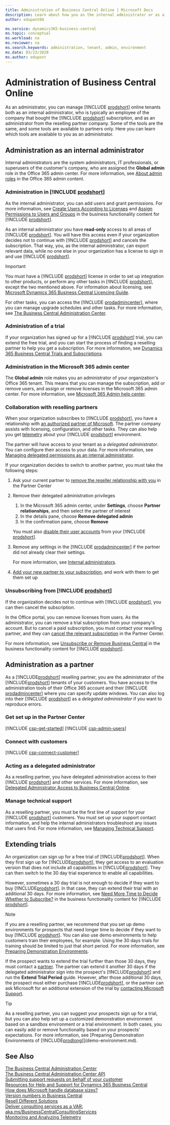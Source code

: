 ```yaml
---
title: Administration of Business Central Online | Microsoft Docs
description: Learn about how you as the internal administrator or as a reselling partner can manage online tenants of Dynamics 365 Business Central.  
author: edupont04

ms.service: dynamics365-business-central
ms.topic: conceptual
ms.workload: na
ms.reviewer: na
ms.search.keywords: administration, tenant, admin, environment
ms.date: 03/23/2020
ms.author: edupont
---
```


# Administration of Business Central Online

As an administrator, you can manage [!INCLUDE [prodshort](../developer/includes/prodshort.md)] online tenants both as an internal administrator, who is typically an employee of the company that bought the [!INCLUDE [prodshort](../developer/includes/prodshort.md)] subscription, and as an administrator from the reselling partner company. Some of the tools are the same, and some tools are available to partners only. Here you can learn which tools are available to you as an administrator.  

## Administration as an internal administrator

Internal administrators are the system administrators, IT professionals, or superusers of the customer's company, who are assigned the **Global admin** role in the Office 365 admin center. For more information, see [About admin roles](/office365/admin/add-users/about-admin-roles) in the Office 365 admin content.  

### Administration in [!INCLUDE [prodshort](../developer/includes/prodshort.md)]

As the internal administrator, you can add users and grant permissions. For more information, see [Create Users According to Licenses](/dynamics365/business-central/ui-how-users-permissions) and [Assign Permissions to Users and Groups](/dynamics365/business-central/ui-define-granular-permissions) in the business functionality content for [!INCLUDE [prodshort](../developer/includes/prodshort.md)].

As an internal administrator you have **read-only** access to all areas of [!INCLUDE [prodshort](../developer/includes/prodshort.md)]. You will have this access even if your organization decides not to continue with [!INCLUDE [prodshort](../developer/includes/prodshort.md)] and cancels the subscription. That way, you, as the internal administrator, can export relevant data, while no one else in your organization has a license to sign in and use [!INCLUDE [prodshort](../developer/includes/prodshort.md)].

> [!IMPORTANT]
> You must have a [!INCLUDE [prodshort](../developer/includes/prodshort.md)] license in order to set up integration to other products, or perform any other tasks in [!INCLUDE [prodshort](../developer/includes/prodshort.md)], except the two mentioned above. For information about licensing, see [Microsoft Dynamics 365 Business Central Licencing Guide](https://aka.ms/BusinessCentralLicensing).

For other tasks, you can access the [!INCLUDE [prodadmincenter](../developer/includes/prodadmincenter.md)], where you can manage upgrade schedules and other tasks. For more information, see [The Business Central Administration Center](tenant-admin-center.md).  

### Administration of a trial

If your organization has signed up for a [!INCLUDE [prodshort](../developer/includes/prodshort.md)] trial, you can extend the free trial, and you can start the process of finding a reselling partner to help you get a subscription. For more information, see [Dynamics 365 Business Central Trials and Subscriptions](/dynamics365/business-central/across-preview).  

### Administration in the Microsoft 365 admin center

The **Global admin** role makes you an administrator of your organization's Office 365 tenant. This means that you can manage the subscription, add or remove users, and assign or remove licenses in the Microsoft 365 admin center. For more information, see [Microsoft 365 Admin help center](/office365/admin/admin-home).  

### Collaboration with reselling partners

When your organization subscribes to [!INCLUDE [prodshort](../developer/includes/prodshort.md)], you have a relationship with [an authorized partner of Microsoft](/microsoft-365/admin/misc/add-partner). The partner company assists with licensing, configuration, and other tasks. They can also help you get [telemetry](telemetry-overview.md) about your [!INCLUDE [prodshort](../developer/includes/prodshort.md)] environment.  

The partner will have access to your tenant as a *delegated administrator*. You can configure their access to your data. For more information, see [Managing delegated permissions as an internal administrator](delegated-admin.md#managing-delegated-permissions-as-an-internal-administrator).

If your organization decides to switch to another partner, you must take the following steps:

1. Ask your current partner to [remove the reseller relationship with you](/microsoft-365/admin/misc/add-partner#remove-a-reseller-relationship) in the Partner Center
2. Remove their delegated administration privileges

    1. In the Microsoft 365 admin center, under **Settings**, choose **Partner relationships**, and then select the partner of interest
    2. In the details pane, choose **Remove delegated admin**
    3. In the confirmation pane, choose **Remove**

    You must also [disable their user accounts](/dynamics365/business-central/ui-how-users-permissions#to-remove-a-users-access-to-the-system) from your [!INCLUDE [prodshort](../developer/includes/prodshort.md)].
3. Remove any settings in the [!INCLUDE [prodadmincenter](../developer/includes/prodadmincenter.md)] if the partner did not already clear their settings.  

    For more information, see [Internal administrators](tenant-admin-center.md#internal-administrators).

4. [Add your new partner to your subscription](/microsoft-365/admin/misc/add-partner#add-a-partner-to-an-existing-subscription), and work with them to get them set up  

### Unsubscribing from [!INCLUDE [prodshort](../developer/includes/prodshort.md)]

If the organization decides not to continue with [!INCLUDE [prodshort](../developer/includes/prodshort.md)], you can then cancel the subscription.  

In the Office portal, you can remove licenses from users. As the administrator, you can remove a trial subscription from your company's account. But to cancel a paid subscription, you must contact your reselling partner, and they can [cancel the relevant subscription](/partner-center/create-a-new-subscription?toc=/dynamics365/business-central/dev-itpro/administration&bc=../breadcrumb/toc.yml) in the Partner Center.  

For more information, see [Unsubscribe or Remove Business Central](/dynamics365/business-central/admin-cancel) in the business functionality content for [!INCLUDE [prodshort](../developer/includes/prodshort.md)].  

## Administration as a partner

As a [!INCLUDE[prodshort](../developer/includes/prodshort.md)] reselling partner, you are the administrator of the [!INCLUDE[prodshort](../developer/includes/prodshort.md)] tenants of your customers. You have access to the administration tools of their Office 365 account and their [!INCLUDE [prodadmincenter](../developer/includes/prodadmincenter.md)] where you can specify update windows. You can also log into their [!INCLUDE [prodshort](../developer/includes/prodshort.md)] as a *delegated administrator* if you want to reproduce errors.  

### Get set up in the Partner Center

[!INCLUDE [csp-get-started](../developer/includes/csp-get-started.md)]
[!INCLUDE [csp-admin-users](../developer/includes/csp-admin-users.md)]

### Connect with customers

[!INCLUDE [csp-connect-customer](../developer/includes/csp-connect-customer.md)]

### Acting as a delegated administrator

As a reselling partner, you have delegated administration access to their [!INCLUDE [prodshort](../developer/includes/prodshort.md)] and other services. For more information, see [Delegated Administrator Access to Business Central Online](delegated-admin.md).  

### Manage technical support

As a reselling partner, you must be the first line of support for your [!INCLUDE [prodshort](../developer/includes/prodshort.md)] customers. You must set up your support contact information, and help the internal administrators troubleshoot any issues that users find. For more information, see [Managing Technical Support](manage-technical-support.md).  

## Extending trials

An organization can sign up for a free trial of [!INCLUDE[prodshort](../developer/includes/prodshort.md)]. When they first sign up for [!INCLUDE[prodshort](../developer/includes/prodshort.md)], they get access to an evaluation version that does not include all capabilities in [!INCLUDE[prodshort](../developer/includes/prodshort.md)]. They can then switch to the 30 day trial experience to enable all capabilities.  

However, sometimes a 30 day trial is not enough to decide if they want to buy [!INCLUDE[prodshort](../developer/includes/prodshort.md)]. In that case, they can extend their trial with an additional 30 days. For more information, see [Need More Time to Decide Whether to Subscribe?](/dynamics365/business-central/admin-extend-trial) in the business functionality content for [!INCLUDE [prodshort](../developer/includes/prodshort.md)].  

> [!NOTE]
> If you are a reselling partner, we recommend that you set up demo environments for prospects that need longer time to decide if they want to buy [!INCLUDE [prodshort](../developer/includes/prodshort.md)]. You can also use demo environments to help customers train their employees, for example. Using the 30 days trials for training should be limited to just that short period. For more information, see [Preparing Demonstration Environments](demo-environment.md).

If the prospect wants to extend the trial further than those 30 days, they must contact a [partner](/dynamics365/business-central/across-faq#findpartner). The partner can extend it another 30 days if the delegated administrator sign into the prospect's [!INCLUDE[prodshort](../developer/includes/prodshort.md)] and run the **Extend Trial Period** guide. However, after those additional 30 days, the prospect must either purchase [!INCLUDE[prodshort](../developer/includes/prodshort.md)], or the partner can ask Microsoft for an additional extension of the trial by [contacting Microsoft Support](manage-technical-support.md#escalating-support-issues-to-microsoft).  

> [!TIP]
> As a reselling partner, you can suggest your prospects sign up for a trial, but you can also help set up a customized demonstration environment based on a sandbox environment or a trial environment. In both cases, you can easily add or remove functionality based on your prospects' expectations. For more information, see [Preparing Demonstration Environments of [!INCLUDE[prodlong](../developer/includes/prodlong.md)]](demo-environment.md).  

## See Also

[The Business Central Administration Center](tenant-admin-center.md)  
[The Business Central Administration Center API](administration-center-api.md)  
[Submitting support requests on behalf of your customer](manage-technical-support.md#submitsupportrequest)  
[Resources for Help and Support for Dynamics 365 Business Central](../help-and-support.md)  
[How does Microsoft handle database sizes?](../faq.md#how-does-microsoft-handle-database-sizes)  
[Version numbers in Business Central](version-numbers.md)  
[Resell Different Solutions](../developer/readiness/readiness-reseller.md)  
[Deliver consulting services as a VAR: aka.ms/BusinessCentralConsultingServices](https://aka.ms/BusinessCentralConsultingServices)  
[Monitoring and Analyzing Telemetry](telemetry-overview.md)  
